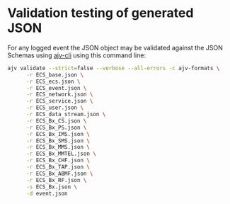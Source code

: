 # Validation testing of generated JSON

For any logged event the JSON object may be validated against the
JSON Schemas using [ajv-cli](https://github.com/ajv-validator/ajv-cli)
using this command line:
```bash
ajv validate --strict=false --verbose --all-errors -c ajv-formats \
      -r ECS_base.json \
      -r ECS_ecs.json \
      -r ECS_event.json \
      -r ECS_network.json \
      -r ECS_service.json \
      -r ECS_user.json \
      -r ECS_data_stream.json \
      -r ECS_Bx_CS.json \
      -r ECS_Bx_PS.json \
      -r ECS_Bx_IMS.json \
      -r ECS_Bx_SMS.json \
      -r ECS_Bx_MMS.json \
      -r ECS_Bx_MMTEL.json \
      -r ECS_Bx_CHF.json \
      -r ECS_Bx_TAP.json \
      -r ECS_Bx_ABMF.json \
      -r ECS_Bx_RF.json \
      -s ECS_Bx.json \
      -d event.json
```
